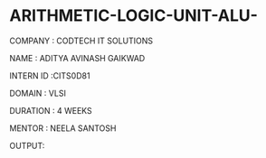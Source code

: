 # ARITHMETIC-LOGIC-UNIT-ALU-

COMPANY : CODTECH IT SOLUTIONS 

NAME : ADITYA AVINASH GAIKWAD

INTERN ID :CITS0D81

DOMAIN : VLSI

DURATION : 4 WEEKS

MENTOR : NEELA SANTOSH


OUTPUT:
